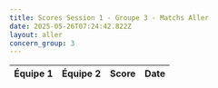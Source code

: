 ```yaml
---
title: Scores Session 1 - Groupe 3 - Matchs Aller
date: 2025-05-26T07:24:42.822Z
layout: aller
concern_group: 3
---
```




| Équipe 1 | Équipe 2 | Score | Date |
|----------|----------|-------|------|

